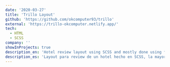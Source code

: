 ```yaml
---
date: '2020-03-27'
title: 'Trillo Layout'
github: 'https://github.com/okcomputer93/trillo'
external: 'https://trillo-okcomputer.netlify.app/'
tech:
  - HTML
  - SCSS
company: ''
showInProjects: true
description_en: 'Hotel review layout using SCSS and mostly done using flex.'
description_es: 'Layout para review de un hotel hecho en SCSS, la mayoría del diseño está hecho usando flex.'
---
```

